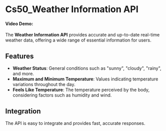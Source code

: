 # Cs50_Weather Information API

#### Video Demo: <URL HERE>

The **Weather Information API** provides accurate and up-to-date real-time weather data, offering a wide range of essential information for users.

## Features

- **Weather Status**: General conditions such as "sunny", "cloudy", "rainy", and more.
- **Maximum and Minimum Temperature**: Values indicating temperature variations throughout the day.
- **Feels Like Temperature**: The temperature perceived by the body, considering factors such as humidity and wind.

## Integration

The API is easy to integrate and provides fast, accurate responses.
